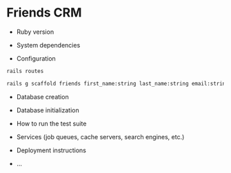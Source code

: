 # Friends CRM

* Ruby version

* System dependencies

* Configuration

```bash
rails routes

rails g scaffold friends first_name:string last_name:string email:string phone:string twitter:string
```

* Database creation

* Database initialization

* How to run the test suite

* Services (job queues, cache servers, search engines, etc.)

* Deployment instructions

* ...
